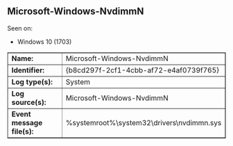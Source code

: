 ## Microsoft-Windows-NvdimmN

Seen on:
* Windows 10 (1703)

<table border="1" class="docutils">
  <tbody>
    <tr>
      <td><b>Name:</b></td>
      <td>Microsoft-Windows-NvdimmN</td>
    </tr>
    <tr>
      <td><b>Identifier:</b></td>
      <td>{b8cd297f-2cf1-4cbb-af72-e4af0739f765}</td>
    </tr>
    <tr>
      <td><b>Log type(s):</b></td>
      <td>System</td>
    </tr>
    <tr>
      <td><b>Log source(s):</b></td>
      <td>Microsoft-Windows-NvdimmN</td>
    </tr>
    <tr>
      <td><b>Event message file(s):</b></td>
      <td>%systemroot%\system32\drivers\nvdimmn.sys</td>
    </tr>
  </tbody>
</table>

&nbsp;

